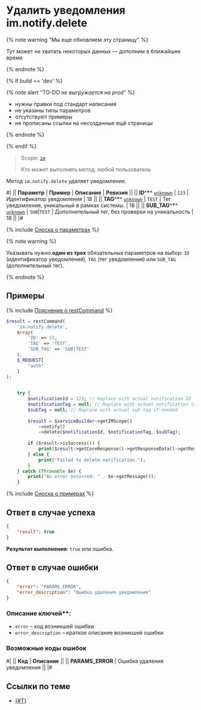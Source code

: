 # Удалить уведомления im.notify.delete

{% note warning "Мы еще обновляем эту страницу" %}

Тут может не хватать некоторых данных — дополним в ближайшее время

{% endnote %}

{% if build == 'dev' %}

{% note alert "TO-DO _не выгружается на prod_" %}

- нужны правки под стандарт написания
- не указаны типы параметров
- отсутствуют примеры
- не прописаны ссылки на несозданные ещё страницы

{% endnote %}

{% endif %}

> Scope: [`im`](../../scopes/permissions.md)
>
> Кто может выполнять метод: любой пользователь

Метод `im.notify.delete` удаляет уведомление.

#|
|| **Параметр** | **Пример** | **Описание** | **Ревизия** ||
|| **ID^*^**
[`unknown`](../../data-types.md) | `123` | Идентификатор уведомления | 18 ||
|| **TAG^*^**
[`unknown`](../../data-types.md) | `TEST` | Тег уведомления, уникальный в рамках системы. | 18 ||
|| **SUB_TAG^*^**
[`unknown`](../../data-types.md) | `SUB`\|`TEST` | Дополнительный тег, без проверки на уникальность | 18 ||
|#

{% include [Сноска о параметрах](../../../_includes/required.md) %}

{% note warning %}

Указывать нужно **один из трех** обязательных параметров на выбор: `ID` (идентификатор уведомления), `TAG` (тег уведомления) или `SUB_TAG` (дополнительный тег).

{% endnote %}

## Примеры

{% include [Пояснение о restCommand](../_includes/rest-command.md) %}

```php
$result = restCommand(
    'im.notify.delete',
    Array(
        'ID' => 13,
        'TAG' => 'TEST',
        'SUB_TAG' => 'SUB|TEST'
    ),
    $_REQUEST[
        "auth"
    ]
);
```
```php
        
    try {
        $notificationId = 123; // Replace with actual notification ID
        $notificationTag = null; // Replace with actual notification tag if needed
        $subTag = null; // Replace with actual sub tag if needed
    
        $result = $serviceBuilder->getIMScope()
            ->notify()
            ->delete($notificationId, $notificationTag, $subTag);
    
        if ($result->isSuccess()) {
            print($result->getCoreResponse()->getResponseData()->getResult()[0]);
        } else {
            print("Failed to delete notification.");
        }
    } catch (Throwable $e) {
        print("An error occurred: " . $e->getMessage());
    }

```

{% include [Сноска о примерах](../../../_includes/examples.md) %}

## Ответ в случае успеха


```json
{
    "result": true
}
```

**Результат выполнения**: `true` или ошибка.

## Ответ в случае ошибки

```json
{
    "error": "PARAMS_ERROR",
    "error_description": "Ошибка удаления уведомления"
}
```

### Описание ключей**:

- `error` – код возникшей ошибки
- `error_description` – краткое описание возникшей ошибки

### Возможные коды ошибок

#|
|| **Код** | **Описание** ||
|| **PARAMS_ERROR** | Ошибка удаления уведомления ||
|#

## Ссылки по теме

- [{#T}](../messages/attachments/index.md)